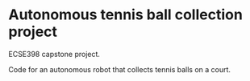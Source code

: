 # Autonomous tennis ball collection project

ECSE398 capstone project.

Code for an autonomous robot that collects tennis balls on a court.
